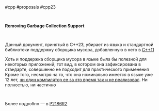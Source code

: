 #cpp #proposals #cpp23

<br/>

**Removing Garbage Collection Support**

<br/>

Данный документ, принятый в C++23, убирает из языка и стандартной библиотеки поддержку сборщика мусора, добавленную в него в [C++11](https://www.open-std.org/jtc1/sc22/wg21/docs/papers/2008/n2670.htm)

Хоть и поддержка сборщика мусора в языке была бы полезной для некоторых приложений, тот вид, в котором она зафиксирована в стандарте, совершенно не подходит для практического применения
Кроме того, несмотря на то, что она номинально имеется в языке уже 12 лет, [ни один компилятор ее за это время так и не реализовал](https://en.cppreference.com/w/cpp/compiler_support/11). Ни полностью, ни частично

<br/>

Более подробно — в [P2186R2](https://www.open-std.org/jtc1/sc22/wg21/docs/papers/2021/p2186r2.html)